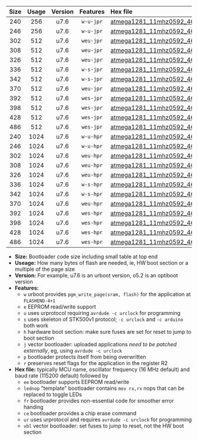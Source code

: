 |Size|Usage|Version|Features|Hex file|
|:-:|:-:|:-:|:-:|:--|
|240|256|u7.6|`w-u-jpr`|[atmega1281_11mhz0592_460800bps_ur_vbl.hex](https://raw.githubusercontent.com/stefanrueger/urboot/main//atmega1281_11mhz0592_460800bps_ur_vbl.hex)|
|246|256|u7.6|`w-u-jpr`|[atmega1281_11mhz0592_460800bps_lednop_ur_vbl.hex](https://raw.githubusercontent.com/stefanrueger/urboot/main//atmega1281_11mhz0592_460800bps_lednop_ur_vbl.hex)|
|302|512|u7.6|`weu-jpr`|[atmega1281_11mhz0592_460800bps_ee_ur_vbl.hex](https://raw.githubusercontent.com/stefanrueger/urboot/main//atmega1281_11mhz0592_460800bps_ee_ur_vbl.hex)|
|308|512|u7.6|`weu-jpr`|[atmega1281_11mhz0592_460800bps_ee_lednop_ur_vbl.hex](https://raw.githubusercontent.com/stefanrueger/urboot/main//atmega1281_11mhz0592_460800bps_ee_lednop_ur_vbl.hex)|
|326|512|u7.6|`weu-jpr`|[atmega1281_11mhz0592_460800bps_ee_lednop_fr_ur_vbl.hex](https://raw.githubusercontent.com/stefanrueger/urboot/main//atmega1281_11mhz0592_460800bps_ee_lednop_fr_ur_vbl.hex)|
|336|512|u7.6|`w-s-jpr`|[atmega1281_11mhz0592_460800bps_vbl.hex](https://raw.githubusercontent.com/stefanrueger/urboot/main//atmega1281_11mhz0592_460800bps_vbl.hex)|
|342|512|u7.6|`w-s-jpr`|[atmega1281_11mhz0592_460800bps_lednop_vbl.hex](https://raw.githubusercontent.com/stefanrueger/urboot/main//atmega1281_11mhz0592_460800bps_lednop_vbl.hex)|
|370|512|u7.6|`weu-jpr`|[atmega1281_11mhz0592_460800bps_ee_lednop_fr_ce_ur_vbl.hex](https://raw.githubusercontent.com/stefanrueger/urboot/main//atmega1281_11mhz0592_460800bps_ee_lednop_fr_ce_ur_vbl.hex)|
|392|512|u7.6|`wes-jpr`|[atmega1281_11mhz0592_460800bps_ee_vbl.hex](https://raw.githubusercontent.com/stefanrueger/urboot/main//atmega1281_11mhz0592_460800bps_ee_vbl.hex)|
|398|512|u7.6|`wes-jpr`|[atmega1281_11mhz0592_460800bps_ee_lednop_vbl.hex](https://raw.githubusercontent.com/stefanrueger/urboot/main//atmega1281_11mhz0592_460800bps_ee_lednop_vbl.hex)|
|428|512|u7.6|`wes-jpr`|[atmega1281_11mhz0592_460800bps_ee_lednop_fr_vbl.hex](https://raw.githubusercontent.com/stefanrueger/urboot/main//atmega1281_11mhz0592_460800bps_ee_lednop_fr_vbl.hex)|
|486|512|u7.6|`wes-jpr`|[atmega1281_11mhz0592_460800bps_ee_lednop_fr_ce_vbl.hex](https://raw.githubusercontent.com/stefanrueger/urboot/main//atmega1281_11mhz0592_460800bps_ee_lednop_fr_ce_vbl.hex)|
|240|1024|u7.6|`w-u-hpr`|[atmega1281_11mhz0592_460800bps_ur.hex](https://raw.githubusercontent.com/stefanrueger/urboot/main//atmega1281_11mhz0592_460800bps_ur.hex)|
|246|1024|u7.6|`w-u-hpr`|[atmega1281_11mhz0592_460800bps_lednop_ur.hex](https://raw.githubusercontent.com/stefanrueger/urboot/main//atmega1281_11mhz0592_460800bps_lednop_ur.hex)|
|302|1024|u7.6|`weu-hpr`|[atmega1281_11mhz0592_460800bps_ee_ur.hex](https://raw.githubusercontent.com/stefanrueger/urboot/main//atmega1281_11mhz0592_460800bps_ee_ur.hex)|
|308|1024|u7.6|`weu-hpr`|[atmega1281_11mhz0592_460800bps_ee_lednop_ur.hex](https://raw.githubusercontent.com/stefanrueger/urboot/main//atmega1281_11mhz0592_460800bps_ee_lednop_ur.hex)|
|326|1024|u7.6|`weu-hpr`|[atmega1281_11mhz0592_460800bps_ee_lednop_fr_ur.hex](https://raw.githubusercontent.com/stefanrueger/urboot/main//atmega1281_11mhz0592_460800bps_ee_lednop_fr_ur.hex)|
|336|1024|u7.6|`w-s-hpr`|[atmega1281_11mhz0592_460800bps.hex](https://raw.githubusercontent.com/stefanrueger/urboot/main//atmega1281_11mhz0592_460800bps.hex)|
|342|1024|u7.6|`w-s-hpr`|[atmega1281_11mhz0592_460800bps_lednop.hex](https://raw.githubusercontent.com/stefanrueger/urboot/main//atmega1281_11mhz0592_460800bps_lednop.hex)|
|370|1024|u7.6|`weu-hpr`|[atmega1281_11mhz0592_460800bps_ee_lednop_fr_ce_ur.hex](https://raw.githubusercontent.com/stefanrueger/urboot/main//atmega1281_11mhz0592_460800bps_ee_lednop_fr_ce_ur.hex)|
|392|1024|u7.6|`wes-hpr`|[atmega1281_11mhz0592_460800bps_ee.hex](https://raw.githubusercontent.com/stefanrueger/urboot/main//atmega1281_11mhz0592_460800bps_ee.hex)|
|398|1024|u7.6|`wes-hpr`|[atmega1281_11mhz0592_460800bps_ee_lednop.hex](https://raw.githubusercontent.com/stefanrueger/urboot/main//atmega1281_11mhz0592_460800bps_ee_lednop.hex)|
|428|1024|u7.6|`wes-hpr`|[atmega1281_11mhz0592_460800bps_ee_lednop_fr.hex](https://raw.githubusercontent.com/stefanrueger/urboot/main//atmega1281_11mhz0592_460800bps_ee_lednop_fr.hex)|
|486|1024|u7.6|`wes-hpr`|[atmega1281_11mhz0592_460800bps_ee_lednop_fr_ce.hex](https://raw.githubusercontent.com/stefanrueger/urboot/main//atmega1281_11mhz0592_460800bps_ee_lednop_fr_ce.hex)|

- **Size:** Bootloader code size including small table at top end
- **Useage:** How many bytes of flash are needed, ie, HW boot section or a multiple of the page size
- **Version:** For example, u7.6 is an urboot version, o5.2 is an optiboot version
- **Features:**
  + `w` urboot provides `pgm_write_page(sram, flash)` for the application at `FLASHEND-4+1`
  + `e` EEPROM read/write support
  + `u` uses urprotocol requiring `avrdude -c urclock` for programming
  + `s` uses skeleton of STK500v1 protocol; `-c urclock` and `-c arduino` both work
  + `h` hardware boot section: make sure fuses are set for reset to jump to boot section
  + `j` vector bootloader: uploaded applications *need to be patched externally*, eg, using `avrdude -c urclock`
  + `p` bootloader protects itself from being overwritten
  + `r` preserves reset flags for the application in the register R2
- **Hex file:** typically MCU name, oscillator frequency (16 MHz default) and baud rate (115200 default) followed by
  + `ee` bootloader supports EEPROM read/write
  + `lednop` "template" bootloader contains `mov rx,rx` nops that can be replaced to toggle LEDs
  + `fr` bootloader provides non-essential code for smoother error handing
  + `ce` bootloader provides a chip erase command
  + `ur` uses urprotocol and requires `avrdude -c urclock` for programming
  + `vbl` vector bootloader: set fuses to jump to reset, not the HW boot section
